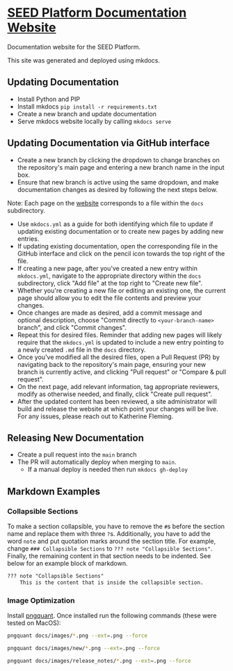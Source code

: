 # [SEED Platform Documentation Website](https://seed-platform.org/)

Documentation website for the SEED Platform.

This site was generated and deployed using mkdocs.

## Updating Documentation

* Install Python and PIP
* Install mkdocs `pip install -r requirements.txt`
* Create a new branch and update documentation
* Serve mkdocs website locally by calling `mkdocs serve`

## Updating Documentation via GitHub interface

* Create a new branch by clicking the dropdown to change branches on the repository's main page and entering a new branch name in the input box.
* Ensure that new branch is active using the same dropdown, and make documentation changes as desired by following the next steps below.

Note: Each page on the [website](https://seed-platform.org/) corresponds to a file within the `docs` subdirectory.

* Use `mkdocs.yml` as a guide for both identifying which file to update if updating existing documentation or to create new pages by adding new entries.
* If updating existing documentation, open the corresponding file in the GitHub interface and click on the pencil icon towards the top right of the file.
* If creating a new page, after you've created a new entry within `mkdocs.yml`, navigate to the appropriate directory within the `docs` subdirectory, click "Add file" at the top right to "Create new file".
* Whether you're creating a new file or editing an existing one, the current page should allow you to edit the file contents and preview your changes.
* Once changes are made as desired, add a commit message and optional description, choose "Commit directly to `<your-branch-name>` branch", and click "Commit changes".
* Repeat this for desired files. Reminder that adding new pages will likely require that the `mkdocs.yml` is updated to include a new entry pointing to a newly created `.md` file in the `docs` directory.
* Once you've modified all the desired files, open a Pull Request (PR) by navigating back to the repository's main page, ensuring your new branch is currently active, and clicking "Pull request" or "Compare & pull request".
* On the next page, add relevant information, tag appropriate reviewers, modify as otherwise needed, and finally, click "Create pull request".
* After the updated content has been reviewed, a site administrator will build and release the website at which point your changes will be live.
For any issues, please reach out to Katherine Fleming.

## Releasing New Documentation
* Create a pull request into the `main` branch
* The PR will automatically deploy when merging to `main`. 
    * If a manual deploy is needed then run `mkdocs gh-deploy`

## Markdown Examples

### Collapsible Sections
To make a section collapsible, you have to remove the `#`s before the section name and replace them with three `?`s. Additionally, you have to add the word `note` and put quotation marks around the section title. For example, change `### Collapsible Sections` to `??? note "Collapsible Sections"`. Finally, the remaining content in that section needs to be indented. See below for an example block of markdown.

```markdown
??? note "Collapsible Sections"
    This is the content that is inside the collapsible section.
```

### Image Optimization
Install [pngquant](https://lib.rs/install/pngquant). Once installed run the following commands (these were tested on MacOS):

```BASH
pngquant docs/images/*.png --ext=.png --force
```

```BASH
pngquant docs/images/new/*.png --ext=.png --force
```

```BASH
pngquant docs/images/release_notes/*.png --ext=.png --force
```
